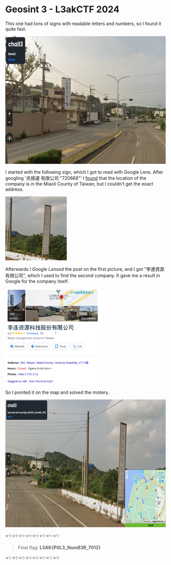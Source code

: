 # Geosint 3 - L3akCTF 2024

This one had tons of signs with readable letters and numbers, so I found it quite fast.

<img src="media/geochall3_begin.png" alt="initial image" height="400">

I started with the following sign, which I got to read with Google Lens. After googling '丞揚運 有限公司 "720668"' I [found](https://www.arch-world.com.tw/vender/VenderKeylist.aspx?M=%E8%8B%97%E6%A0%97&P=5) that the location of the company is in the Miaoli County of Taiwan, but I couldn't get the exact address.

<img src="media/geochall3_firstsign.png" alt="first sign" height="200">

Afterwards I *Google Lensed* the post on the first picture, and I got "李連資源 有限公司", which I used to find the second company. It gave me a result in Google for the company itself.   

<img src="media/geochall3_company.png" alt="second company" height="300">


So I pointed it on the map and solved the mistery.

<img src="media/geochall3_solved.png" alt="solution image" height="400"> 

:star::sparkles::star::sparkles::star::sparkles::star::sparkles::star::sparkles::star::sparkles::star::sparkles::star::sparkles:

> Final flag: **L3AK{P0L3_NumB3R_7012}**

:star::sparkles::star::sparkles::star::sparkles::star::sparkles::star::sparkles::star::sparkles::star::sparkles::star::sparkles:
